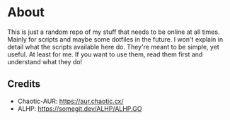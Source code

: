 # About
This is just a random repo of my stuff that needs to be online at all times.
Mainly for scripts and maybe some dotfiles in the future.
I won't explain in detail what the scripts available here do.
They're meant to be simple, yet useful. At least for me.
If you want to use them, read them first and understand what they do!

## Credits
* Chaotic-AUR: https://aur.chaotic.cx/
* ALHP: https://somegit.dev/ALHP/ALHP.GO
